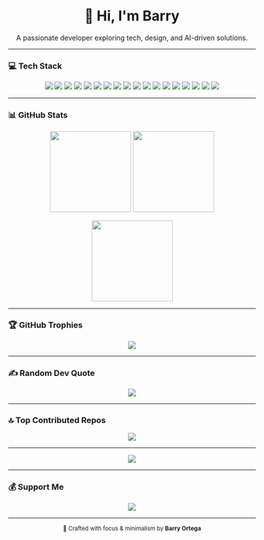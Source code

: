 <h1 align="center">👋 Hi, I'm Barry</h1>
<p align="center">A passionate developer exploring tech, design, and AI-driven solutions.</p>

---

### 💻 Tech Stack
<p align="center">
  <img src="https://img.shields.io/badge/HTML5-0b0b0b?style=flat&logo=html5&logoColor=white"/>
  <img src="https://img.shields.io/badge/CSS3-0b0b0b?style=flat&logo=css3&logoColor=white"/>
  <img src="https://img.shields.io/badge/JavaScript-0b0b0b?style=flat&logo=javascript&logoColor=white"/>
  <img src="https://img.shields.io/badge/TypeScript-0b0b0b?style=flat&logo=typescript&logoColor=white"/>
  <img src="https://img.shields.io/badge/Python-0b0b0b?style=flat&logo=python&logoColor=white"/>
  <img src="https://img.shields.io/badge/Java-0b0b0b?style=flat&logo=openjdk&logoColor=white"/>
  <img src="https://img.shields.io/badge/PHP-0b0b0b?style=flat&logo=php&logoColor=white"/>
  <img src="https://img.shields.io/badge/React-0b0b0b?style=flat&logo=react&logoColor=white"/>
  <img src="https://img.shields.io/badge/Django-0b0b0b?style=flat&logo=django&logoColor=white"/>
  <img src="https://img.shields.io/badge/MySQL-0b0b0b?style=flat&logo=mysql&logoColor=white"/>
  <img src="https://img.shields.io/badge/MariaDB-0b0b0b?style=flat&logo=mariadb&logoColor=white"/>
  <img src="https://img.shields.io/badge/PostgreSQL-0b0b0b?style=flat&logo=postgresql&logoColor=white"/>
  <img src="https://img.shields.io/badge/Figma-0b0b0b?style=flat&logo=figma&logoColor=white"/>
  <img src="https://img.shields.io/badge/Photoshop-0b0b0b?style=flat&logo=adobephotoshop&logoColor=white"/>
  <img src="https://img.shields.io/badge/Arduino-0b0b0b?style=flat&logo=arduino&logoColor=white"/>
  <img src="https://img.shields.io/badge/Git-0b0b0b?style=flat&logo=git&logoColor=white"/>
  <img src="https://img.shields.io/badge/GitHub-0b0b0b?style=flat&logo=github&logoColor=white"/>
  <img src="https://img.shields.io/badge/PowerShell-0b0b0b?style=flat&logo=powershell&logoColor=white"/>
</p>

---

### 📊 GitHub Stats
<p align="center">
  <img src="https://github-readme-stats.vercel.app/api?username=barryillest&theme=graywhite&hide_border=true&include_all_commits=true&count_private=true" height="165"/>
  <img src="https://nirzak-streak-stats.vercel.app/?user=barryillest&theme=graywhite&hide_border=true" height="165"/>
</p>

<p align="center">
  <img src="https://github-readme-stats.vercel.app/api/top-langs/?username=barryillest&theme=graywhite&hide_border=true&include_all_commits=true&count_private=true&layout=compact" height="165"/>
</p>

---

### 🏆 GitHub Trophies
<p align="center">
  <img src="https://github-profile-trophy.vercel.app/?username=barryillest&theme=flat&no-bg=true&margin-w=8&title_color=ffffff&text_color=ffffff"/>
</p>

---

### ✍️ Random Dev Quote
<p align="center">
  <img src="https://quotes-github-readme.vercel.app/api?type=horizontal&theme=dark"/>
</p>

---

### 🔝 Top Contributed Repos
<p align="center">
  <img src="https://github-contributor-stats.vercel.app/api?username=barryillest&limit=5&theme=graywhite&combine_all_yearly_contributions=true"/>
</p>

---

<p align="center">
  <img src="https://visitcount.itsvg.in/api?id=barryillest&icon=4&color=0b0b0b"/>
</p>

---

### 💰 Support Me
<p align="center">
  <a href="https://paypal.me/subtozhc">
    <img src="https://img.shields.io/badge/PayPal-0b0b0b?style=for-the-badge&logo=paypal&logoColor=white"/>
  </a>
</p>

---

<p align="center"><sub>🖤 Crafted with focus & minimalism by <b>Barry Ortega</b></sub></p>
